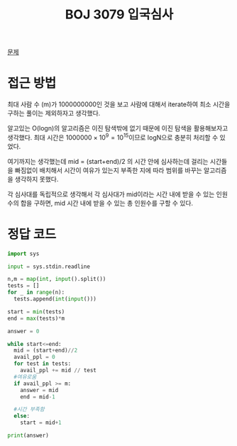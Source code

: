 ﻿---
layout: single
title: "BOJ 3079 입국심사"
categories: baekjoon
tag: [이분 탐색, 매개 변수 탐색]
author_profile: false
sidebar:
    nav: "counts"
toc: true
toc_sticky: true
toc_label: Table of Contents
use_math: true
---


[문제](https://www.acmicpc.net/problem/3079)

# 접근 방법

최대 사람 수 (m)가 1000000000인 것을 보고 사람에 대해서 iterate하여 최소 시간을 구하는 풀이는 제외하자고 생각했다. 

알고있는 O(logn)의 알고리즘은 이진 탐색밖에 없기 때문에 이진 탐색을 활용해보자고 생각했다. 최대 시간은 $1000000 \times 10^9 = 10^{15}$이므로 logN으로 충분히 처리할 수 있었다.

여기까지는 생각했는데 mid = (start+end)/2 의 시간 안에 심사하는데 걸리는 시간들을 빠짐없이 배치해서 시간이 여유가 있는지 부족한 지에 따라 범위를 바꾸는 알고리즘을 생각하지 못했다. 

각 심사대를 독립적으로 생각해서 각 심사대가 mid이라는 시간 내에 받을 수 있는 인원수의 합을 구하면, mid 시간 내에 받을 수 있는 총 인원수를 구할 수 있다.



# 정답 코드
``` python
import sys

input = sys.stdin.readline

n,m = map(int, input().split())
tests = []
for _ in range(n):
  tests.append(int(input()))

start = min(tests)
end = max(tests)*m

answer = 0

while start<=end:
  mid = (start+end)//2
  avail_ppl = 0
  for test in tests:
    avail_ppl += mid // test
  #여유로움
  if avail_ppl >= m:
    answer = mid
    end = mid-1

  #시간 부족함
  else:
    start = mid+1

print(answer)

```


